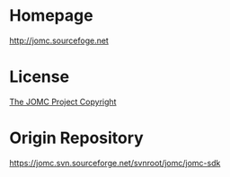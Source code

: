 Homepage
========
<http://jomc.sourcefoge.net>

License
=======
[The JOMC Project Copyright](http://jomc.sourceforge.net/LICENSE.txt)

Origin Repository
=================
<https://jomc.svn.sourceforge.net/svnroot/jomc/jomc-sdk>

